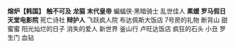 **熔炉【韩国】**
**触不可及**
**龙猫**
**末代皇帝**
蝙蝠侠·黑暗骑士
乱世佳人
**素媛**
**罗马假日**
**天堂电影院**
死亡诗社
**辩护人**
飞跃疯人院
布达佩斯大饭店
7号房的礼物
断背山
甜蜜蜜
阳光灿烂的日子
消失的爱人
新世界
釜山行
卢旺达饭店
疯狂的石头
小丑
罗生门
血钻

